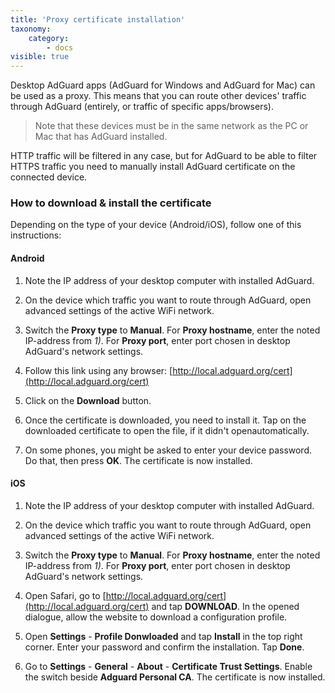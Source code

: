 ```yaml
---
title: 'Proxy certificate installation'
taxonomy:
    category:
        - docs
visible: true
---
```


Desktop AdGuard apps (AdGuard for Windows and AdGuard for Mac) can be used as a proxy. This means that you can route other devices' traffic through AdGuard (entirely, or traffic of specific apps/browsers).

>Note that these devices must be in the same network as the PC or Mac that has AdGuard installed.

HTTP traffic will be filtered in any case, but for AdGuard to be able to filter HTTPS traffic you need to manually install AdGuard certificate on the connected device.

### How to download & install the certificate

Depending on the type of your device (Android/iOS), follow one of this instructions:

#### Android

1. Note the IP address of your desktop computer with installed AdGuard.

2. On the device which traffic you want to route through AdGuard, open advanced settings of the active WiFi network.

3. Switch the **Proxy type** to **Manual**. For **Proxy hostname**, enter the noted IP-address from *1)*. For **Proxy port**, enter port chosen in desktop AdGuard's network settings.

4. Follow this link using any browser: [http://local.adguard.org/cert](http://local.adguard.org/cert)

5. Click on the **Download** button.

6. Once the certificate is downloaded, you need to install it. Tap on the downloaded certificate to open the file, if it didn't openautomatically.

7. On some phones, you might be asked to enter your device password. Do that, then press **OK**. The certificate is now installed.

#### iOS

1. Note the IP address of your desktop computer with installed AdGuard.

2. On the device which traffic you want to route through AdGuard, open advanced settings of the active WiFi network.

3. Switch the **Proxy type** to **Manual**. For **Proxy hostname**, enter the noted IP-address from *1)*. For **Proxy port**, enter port chosen in desktop AdGuard's network settings.

4. Open Safari, go to [http://local.adguard.org/cert](http://local.adguard.org/cert) and tap **DOWNLOAD**. In the opened dialogue, allow the website to download a configuration profile.

5. Open **Settings** - **Profile Donwloaded** and tap **Install** in the top right corner. Enter your password and confirm the installation. Tap **Done**.

6. Go to **Settings** - **General** - **About** - **Certificate Trust Settings**. Enable the switch beside **Adguard Personal CA**. The certificate is now installed.